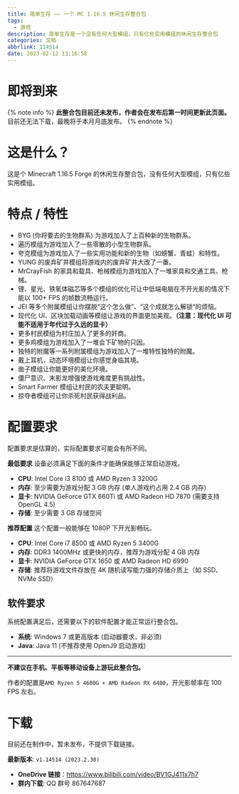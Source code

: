 ```yaml
---
title: 简单生存 —— 一个 MC 1.16.5 休闲生存整合包
tags:
  - 游戏
description: 简单生存是一个没有任何大型模组，只有亿些实用模组的休闲生存整合包
categories: 文档
abbrlink: 114514
date: 2023-02-12 13:16:58
---
```


# 即将到来
{% note info %}
**此整合包目前还未发布，作者会在发布后第一时间更新此页面。**
目前还无法下载，最晚将于本月月底发布。
{% endnote %}

# 这是什么？
这是个 Minecraft 1.16.5 Forge 的休闲生存整合包，没有任何大型模组，只有亿些实用模组。

# 特点 / 特性
* BYG (你将要去的生物群系) 为游戏加入了上百种新的生物群系。
* 遍历模组为游戏加入了一些零散的小型生物群系。
* 夸克模组为游戏加入了一些实用功能和新的生物（如螃蟹、青蛙）和特性。
* YUNG 的废弃矿井模组将游戏内的废弃矿井大改了一番。
* MrCrayFish 的家具和载具、枪械模组为游戏加入了一堆家具和交通工具、枪械。
* 锂、星光、铁氧体磁芯等多个模组的优化可让中低端电脑在不开光影的情况下能以 100+ FPS 的帧数流畅运行。
* JEI 等多个附属模组让你摆脱“这个怎么做”、“这个成就怎么解锁”的烦恼。
* 现代化 UI、区块加载动画等模组让游戏的界面更加美观。**（注意：现代化 UI 可能不适用于年代过于久远的显卡）**
* 更多村民模组为村庄加入了更多的奸商。
* 更多鸡模组为游戏加入了一堆会下矿物的只因。
* 独特的附魔等一系列附属模组为游戏加入了一堆特性独特的附魔。
* 戴上耳机，动态环境模组让你感觉身临其境。
* 凿子模组让你能更好的美化环境。
* 僵尸意识、末影龙增强使游戏难度更有挑战性。
* Smart Farmer 模组让村民的农夫更聪明。
* 掠夺者模组可让你杀死村民获得战利品。

# 配置要求
配置要求是估算的，实际配置要求可能会有所不同。

**最低要求**
设备必须满足下面的条件才能确保能够正常启动游戏。

* **CPU**: Intel Core i3 8100 或 AMD Ryzen 3 3200G
* **内存**: 至少需要为游戏分配 3 GB 内存 (单人游戏约占用 2.4 GB 内存)
* **显卡**: NVIDIA GeForce GTX 660Ti 或 AMD Radeon HD 7870 (需要支持 OpenGL 4.5)
* **存储**: 至少需要 3 GB 存储空间

**推荐配置**
这个配置一般能够在 1080P 下开光影畅玩。

* **CPU**: Intel Core i7 8500 或 AMD Ryzen 5 3400G
* **内存**: DDR3 1400MHz 或更快的内存，推荐为游戏分配 4 GB 内存
* **显卡**: NVIDIA GeForce GTX 1650 或 AMD Radeon HD 6990
* **存储**: 推荐将游戏文件存放在 4K 随机读写能力强的存储介质上（如 SSD、NVMe SSD）

## 软件要求
系统配置满足后，还需要以下的软件配置才能正常运行整合包。

* **系统**: Windows 7 或更高版本 (启动器要求，非必须)
* **Java**: Java 11 (不推荐使用 OpenJ9 启动游戏)

---

**不建议在手机、平板等移动设备上游玩此整合包。**

作者的配置是`AMD Ryzen 5 4600G + AMD Radeon RX 6400`，开光影帧率在 100 FPS 左右。

# 下载
目前还在制作中，暂未发布，不提供下载链接。

**最新版本**: `v1.14514 (2023.2.30)`

* **OneDrive 链接**：https://www.bilibili.com/video/BV1GJ411x7h7
* **群内下载**: QQ 群号 867647687